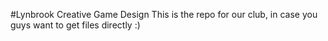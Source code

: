 #Lynbrook Creative Game Design
This is the repo for our club, in case you guys want to get files directly :)
